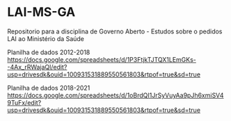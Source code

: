 # LAI-MS-GA
Repositorio para a disciplina de Governo Aberto - Estudos sobre o pedidos LAI ao Ministério da Saúde

Planilha de dados 2012-2018
https://docs.google.com/spreadsheets/d/1P3FtjkTJTQX1LEmGKs--4Ax_rRWajaQl/edit?usp=drivesdk&ouid=100931531889550561803&rtpof=true&sd=true

Planilha de dados 2018-2021
https://docs.google.com/spreadsheets/d/1oBrdQI1JrSyVuyAa9pJh6xmiSV49TuFx/edit?usp=drivesdk&ouid=100931531889550561803&rtpof=true&sd=true
